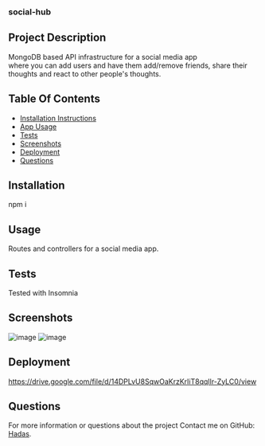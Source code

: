 ### social-hub

## Project Description

MongoDB based API infrastructure for a social media app  
where you can add users and have them add/remove friends, share their thoughts and react to other people's thoughts.

## Table Of Contents

- [Installation Instructions](#installation)
- [App Usage](#usage)
- [Tests](#tests)
- [Screenshots](#screenshots)
- [Deployment](#deployment)
- [Questions](#questions)

## Installation

npm i

## Usage

Routes and controllers for a social media app.

## Tests

Tested with Insomnia

## Screenshots
![image](https://user-images.githubusercontent.com/80355222/164752249-16e91c04-4566-4bff-a9c4-528f8db0d808.png)
![image](https://user-images.githubusercontent.com/80355222/164752322-2cd58b7e-c0a9-459c-8a03-c394a83bbdb7.png)

## Deployment

https://drive.google.com/file/d/14DPLvU8SqwOaKrzKrIiT8qqIlr-ZyLC0/view

## Questions

For more information or questions about the project
Contact me on GitHub: [Hadas](https://github.com/hadasss/).
